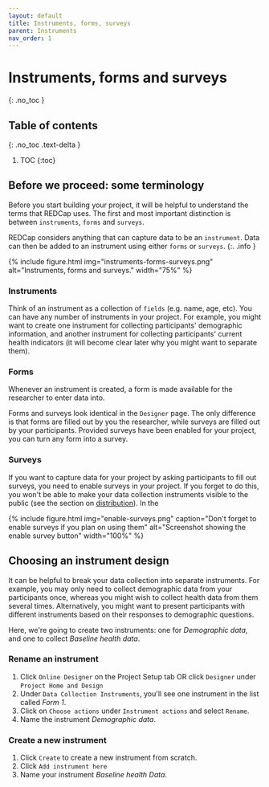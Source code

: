 ```yaml
---
layout: default
title: Instruments, forms, surveys
parent: Instruments
nav_order: 1
---
```


# Instruments, forms and surveys
{: .no_toc }

## Table of contents
{: .no_toc .text-delta }

1. TOC
{:toc}

## Before we proceed: some terminology

Before you start building your project, it will be helpful to understand the terms that REDCap uses. The first and most important distinction is between `instruments`, `forms` and `surveys`.

REDCap considers anything that can capture data to be an `instrument`. Data can then be added to an instrument using either `forms` or `surveys`.
{:. .info }

{% include figure.html img="instruments-forms-surveys.png" alt="Instruments, forms and surveys." width="75%" %}

### Instruments

Think of an instrument as a collection of `fields` (e.g. name, age, etc). You can have any number of instruments in your project. For example, you might want to create one instrument for collecting participants' demographic information, and another instrument for collecting participants' current health indicators (it will become clear later why you might want to separate them).

### Forms

Whenever an instrument is created, a form is made available for the researcher to enter data into. 

Forms and surveys look identical in the `Designer` page. The only difference is that forms are filled out by you the researcher, while surveys are filled out by your participants. Provided surveys have been enabled for your project, you can turn any form into a survey. 

### Surveys

If you want to capture data for your project by asking participants to fill out surveys, you need to enable surveys in your project. If you forget to do this, you won't be able to make your data collection instruments visible to the public (see the section on [distribution](09-distribution.md)). In the 

{% include figure.html img="enable-surveys.png" caption="Don't forget to enable surveys if you plan on using them" alt="Screenshot showing the enable survey button" width="100%" %}

## Choosing an instrument design

It can be helpful to break your data collection into separate instruments. For example, you may only need to collect demographic data from your participants once, whereas you might wish to collect health data from them several times. Alternatively, you might want to present participants with different instruments based on their responses to demographic questions.

Here, we're going to create two instruments: one for *Demographic data*, and one to collect *Baseline health data*.

### Rename an instrument

1. Click `Online Designer` on the Project Setup tab OR click `Designer` under `Project Home and Design`
2. Under `Data Collection Instruments`, you'll see one instrument in the list called *Form 1*.
3. Click on `Choose actions` under `Instrument actions` and select `Rename`.
4. Name the instrument *Demographic data*.

### Create a new instrument

1. Click `Create` to create a new instrument from scratch.
2. Click `Add instrument here`
3. Name your instrument *Baseline health Data*.
